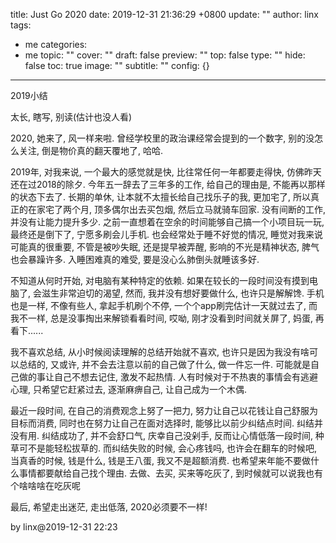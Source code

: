 title: Just Go 2020
date: 2019-12-31 21:36:29 +0800
update: ""
author: linx
tags:
- me
categories:
- me
topic: ""
cover: ""
draft: false
preview: ""
top: false
type: ""
hide: false
toc: true
image: ""
subtitle: ""
config: {}


---


2019小结

太长, 瞎写, 别读(估计也没人看)
<!--more-->

2020, 她来了, 风一样来啦. 曾经学校里的政治课经常会提到的一个数字, 别的没怎么关注, 倒是物价真的翻天覆地了, 哈哈.

2019年, 对我来说, 一个最大的感觉就是快, 比往常任何一年都要走得快, 仿佛昨天还在过2018的除夕. 今年五一辞去了三年多的工作, 给自己的理由是, 不能再以那样的状态下去了. 长期的单休, 让本就不太擅长给自己找乐子的我, 更加宅了, 所以真正的在家宅了两个月, 顶多偶尔出去买包烟, 然后立马就骑车回家. 没有间断的工作, 并没有让能力提升多少. 之前一直想着在空余的时间能够自己搞一个小项目玩一玩, 最终还是倒下了, 宁愿多刷会儿手机. 也会经常处于睡不好觉的情况, 睡觉对我来说可能真的很重要, 不管是被吵失眠, 还是提早被弄醒, 影响的不光是精神状态, 脾气也会暴躁许多. 入睡困难真的难受, 要是没心么肺倒头就睡该多好.

不知道从何时开始, 对电脑有某种特定的依赖. 如果在较长的一段时间没有摸到电脑了, 会滋生非常迫切的渴望, 然而, 我并没有想好要做什么, 也许只是解解馋. 手机也是一样, 不像有些人, 拿起手机刷个不停, 一个个app刷完估计一天就过去了, 而我不一样, 总是没事掏出来解锁看看时间, 哎呦, 刚才没看到时间就关屏了, 妈蛋, 再看下......

我不喜欢总结, 从小时候阅读理解的总结开始就不喜欢, 也许只是因为我没有啥可以总结的, 又或许, 并不会去注意以前的自己做了什么, 做一件忘一件. 可能就是自己做的事让自己不想去记住, 激发不起热情. 人有时候对于不热衷的事情会有逃避心理, 只希望它赶紧过去, 逐渐麻痹自己, 让自己成为一个木偶.

最近一段时间, 在自己的消费观念上努了一把力, 努力让自己以花钱让自己舒服为目标而消费, 同时也在努力让自己在面对选择时, 能够比以前少纠结点时间. 纠结并没有用. 纠结成功了, 并不会舒口气, 庆幸自己没剁手, 反而让心情低落一段时间, 种草可不是能轻松拔草的. 而纠结失败的时候, 会心疼钱吗, 也许会在翻车的时候吧, 当真香的时候, 钱是什么, 钱是王八蛋, 我又不是超额消费. 也希望来年能不要做什么事情都要献给自己找个理由. 去做、去买, 买来等吃灰了, 到时候就可以说我也有个啥啥啥在吃灰呢

最后, 希望走出迷茫, 走出低落, 2020必须要不一样!

by linx@2019-12-31 22:23
